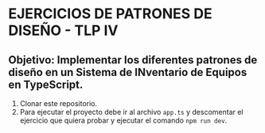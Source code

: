 # EJERCICIOS DE PATRONES DE DISEÑO - TLP IV

## Objetivo: Implementar los diferentes patrones de diseño en un Sistema de INventario de Equipos en TypeScript.

1. Clonar este repositorio.
2. Para ejecutar el proyecto debe ir al archivo `app.ts` y descomentar el ejercicio que quiera probar y ejecutar el comando `npm run dev`.